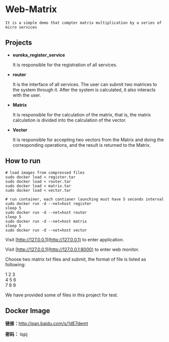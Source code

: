 # Web-Matrix #

	It is a simple demo that compter matrix multiplication by a series of micro services
	
## Projects ##

- **eureka_register_service**

	It is responsible for the registration of all services.

- **router**

	It is the interface of all services. The user can submit two matrices to the system through it. After the system is calculated, it also interacts with the user.

- **Matrix**

	It is responsible for the calculation of the matrix, that is, the matrix calculation is divided into the calculation of the vector.

- **Vector**

	It is responsible for accepting two vectors from the Matrix and doing the corresponding operations, and the result is returned to the Matrix.

## How to run ##

```shell
# load images from compressed files
sudo docker load < register.tar
sudo docker load < router.tar 
sudo docker load < matrix.tar
sudo docker load < vector.tar

# run container, each contianer launching must have 5 seconds interval
sudo docker run -d --net=host register
sleep 5
sudo docker run -d --net=host router
sleep 5
sudo docker run -d --net=host matrix
sleep 5
sudo docker run -d --net=host vector 
```

Visit [http://127.0.0.1](http://127.0.0.1) to enter application.

Visit [http://127.0.0.1](http://127.0.0.1:8000) to enter web monitor.

Choose two matrix txt files and submit, the format of file is listed as following:

1 2 3  
4 5 6  
7 8 9  

We have provided some of files in this project for test.

## Docker Image ##

**链接：**[http://pan.baidu.com/s/1dE7demt ](http://pan.baidu.com/s/1dE7demt )

**密码：** lqpj

